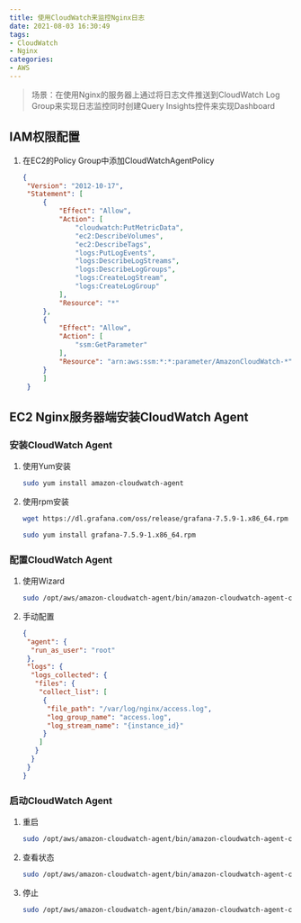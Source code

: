 ```yaml
---
title: 使用CloudWatch来监控Nginx日志
date: 2021-08-03 16:30:49
tags: 
- CloudWatch 
- Nginx
categories:
- AWS
---
```

 
> 场景：在使用Nginx的服务器上通过将日志文件推送到CloudWatch Log Group来实现日志监控同时创建Query Insights控件来实现Dashboard

## IAM权限配置

1. 在EC2的Policy Group中添加CloudWatchAgentPolicy

   ``` JSON
   {
    "Version": "2012-10-17",
    "Statement": [
        {
            "Effect": "Allow",
            "Action": [
                "cloudwatch:PutMetricData",
                "ec2:DescribeVolumes",
                "ec2:DescribeTags",
                "logs:PutLogEvents",
                "logs:DescribeLogStreams",
                "logs:DescribeLogGroups",
                "logs:CreateLogStream",
                "logs:CreateLogGroup"
            ],
            "Resource": "*"
        },
        {
            "Effect": "Allow",
            "Action": [
                "ssm:GetParameter"
            ],
            "Resource": "arn:aws:ssm:*:*:parameter/AmazonCloudWatch-*"
        }
        ]
    }
   ```

## EC2 Nginx服务器端安装CloudWatch Agent

### 安装CloudWatch Agent

1. 使用Yum安装

    ``` bash
    sudo yum install amazon-cloudwatch-agent
    ```

2. 使用rpm安装

    ``` bash
    wget https://dl.grafana.com/oss/release/grafana-7.5.9-1.x86_64.rpm

    sudo yum install grafana-7.5.9-1.x86_64.rpm
    ```

### 配置CloudWatch Agent

1. 使用Wizard

   ``` bash
   sudo /opt/aws/amazon-cloudwatch-agent/bin/amazon-cloudwatch-agent-config-wizard
   ```

2. 手动配置

    ``` JSON
    {
     "agent": {
      "run_as_user": "root"
     },
     "logs": {
      "logs_collected": {
       "files": {
        "collect_list": [
         {
          "file_path": "/var/log/nginx/access.log",
          "log_group_name": "access.log",
          "log_stream_name": "{instance_id}"
         }
        ]
       }
      }
     }
    }
    ```

### 启动CloudWatch Agent

1. 重启

   ``` bash
   sudo /opt/aws/amazon-cloudwatch-agent/bin/amazon-cloudwatch-agent-ctl -a fetch-config -m ec2 -c file://opt/aws/amazon-cloudwatch-agent/bin/config.json -s
   ```

2. 查看状态

   ``` bash
   sudo /opt/aws/amazon-cloudwatch-agent/bin/amazon-cloudwatch-agent-ctl -m ec2 -a status
   ```

3. 停止

   ``` bash
   sudo /opt/aws/amazon-cloudwatch-agent/bin/amazon-cloudwatch-agent-ctl -m ec2 -a stop
   ```
